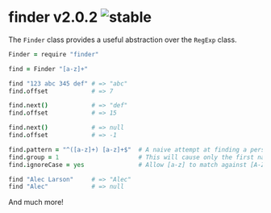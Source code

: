 
# finder v2.0.2 ![stable](https://img.shields.io/badge/stability-stable-4EBA0F.svg?style=flat)

The `Finder` class provides a useful abstraction over the `RegExp` class.

```coffee
Finder = require "finder"

find = Finder "[a-z]+"

find "123 abc 345 def" # => "abc"
find.offset            # => 7

find.next()            # => "def"
find.offset            # => 15

find.next()            # => null
find.offset            # => -1

find.pattern = "^([a-z]+) [a-z]+$"  # A naive attempt at finding a person's name.
find.group = 1                      # This will cause only the first name to be returned.
find.ignoreCase = yes               # Allow [a-z] to match against [A-Z].

find "Alec Larson"     # => "Alec"
find "Alec"            # => null
```

And much more!
